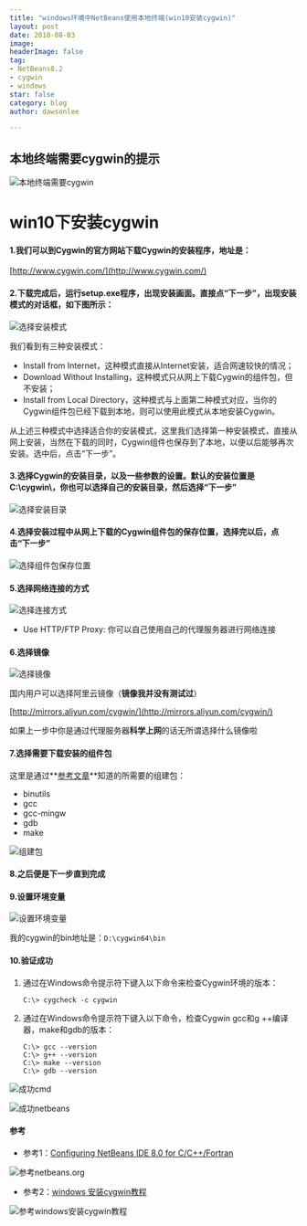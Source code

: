 ```yaml
---
title: "windows环境中NetBeans使用本地终端(win10安装cygwin)"
layout: post
date: 2018-08-03
image: 
headerImage: false
tag:
- NetBeans8.2
- cygwin
- windows
star: false
category: blog
author: dawsonlee

---
```


  [1]:  /assets/posts/windows环境中NetBeans使用本地终端(win10安装cygwin)/本地终端需要cygwin.png
  [2]:  /assets/posts/windows环境中NetBeans使用本地终端(win10安装cygwin)/choose_installation_type.png
  [3]:  /assets/posts/windows环境中NetBeans使用本地终端(win10安装cygwin)/choose_installation_directory.png
  [4]:  /assets/posts/windows环境中NetBeans使用本地终端(win10安装cygwin)/select_local_package_directory.png
  [5]:  /assets/posts/windows环境中NetBeans使用本地终端(win10安装cygwin)/select_connection_type.png
  [6]:  /assets/posts/windows环境中NetBeans使用本地终端(win10安装cygwin)/choose_download_site.png
  [7]:  /assets/posts/windows环境中NetBeans使用本地终端(win10安装cygwin)/select_packages.png
  [8]:  /assets/posts/windows环境中NetBeans使用本地终端(win10安装cygwin)/添加环境变量.png
  [9]:  /assets/posts/windows环境中NetBeans使用本地终端(win10安装cygwin)/成功cmd.png
  [10]:  /assets/posts/windows环境中NetBeans使用本地终端(win10安装cygwin)/成功netbeans.png
  [11]:  /assets/posts/windows环境中NetBeans使用本地终端(win10安装cygwin)/参考netbeans.org.png
  [12]:  /assets/posts/windows环境中NetBeans使用本地终端(win10安装cygwin)/参考windows安装cygwin教程.png

##  本地终端需要cygwin的提示

![本地终端需要cygwin][1]

#  win10下安装cygwin

#### 1.我们可以到Cygwin的官方网站下载Cygwin的安装程序，地址是：

[http://www.cygwin.com/](http://www.cygwin.com/)

#### 2.下载完成后，运行setup.exe程序，出现安装画面。直接点“下一步”，出现安装模式的对话框，如下图所示：

![选择安装模式][2]

我们看到有三种安装模式：

*  Install from Internet，这种模式直接从Internet安装，适合网速较快的情况；
*  Download Without Installing，这种模式只从网上下载Cygwin的组件包，但不安装；
*  Install from Local Directory，这种模式与上面第二种模式对应，当你的Cygwin组件包已经下载到本地，则可以使用此模式从本地安装Cygwin。

从上述三种模式中选择适合你的安装模式，这里我们选择第一种安装模式，直接从网上安装，当然在下载的同时，Cygwin组件也保存到了本地，以便以后能够再次安装。选中后，点击“下一步”。

#### 3.选择Cygwin的安装目录，以及一些参数的设置。默认的安装位置是C:\cygwin\，你也可以选择自己的安装目录，然后选择“下一步”

![选择安装目录][3]

#### 4.选择安装过程中从网上下载的Cygwin组件包的保存位置，选择完以后，点击“下一步”

![选择组件包保存位置][4]

#### 5.选择网络连接的方式

![选择连接方式][5]

*  Use HTTP/FTP Proxy: 你可以自己使用自己的代理服务器进行网络连接

#### 6.选择镜像

![选择镜像][6]

国内用户可以选择阿里云镜像（**镜像我并没有测试过**）

[http://mirrors.aliyun.com/cygwin/](http://mirrors.aliyun.com/cygwin/) 

如果上一步中你是通过代理服务器**科学上网**的话无所谓选择什么镜像啦 

#### 7.选择需要下载安装的组件包

这里是通过**[参考文章](#reference)**知道的所需要的组建包：

*  binutils 
*  gcc
*  gcc-mingw
*  gdb
*  make

![组建包][7]

#### 8.之后便是下一步直到完成

#### 9.设置环境变量

![设置环境变量][8]

我的cygwin的bin地址是：`D:\cygwin64\bin`

#### 10.验证成功

1.  通过在Windows命令提示符下键入以下命令来检查Cygwin环境的版本：

        C:\> cygcheck -c cygwin

2.  通过在Windows命令提示符下键入以下命令，检查Cygwin gcc和g ++编译器，make和gdb的版本：

        C:\> gcc --version
        C:\> g++ --version
        C:\> make --version
        C:\> gdb --version

![成功cmd][9]

![成功netbeans][10]






<a id="reference"></a>
#### 参考

*  参考1：[Configuring NetBeans IDE 8.0 for C/C++/Fortran](https://netbeans.org/community/releases/80/cpp-setup-instructions.html#cygwin) 

![参考netbeans.org][11] 

*  参考2：[windows 安装cygwin教程](https://blog.csdn.net/chunleixiahe/article/details/55666792) 

![参考windows安装cygwin教程][12]